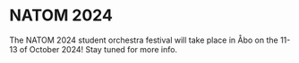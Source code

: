 # NATOM 2024

The NATOM 2024 student orchestra festival will take place in Åbo on the 11-13 of October 2024! Stay tuned for more info.
